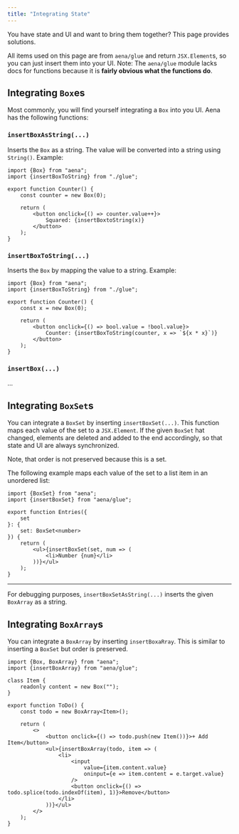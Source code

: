 ```yaml
---
title: "Integrating State"
---
```


You have state and UI and want to bring them together? This page provides solutions.

All items used on this page are from `aena/glue` and return `JSX.Element`s, so you can just insert them into your UI. Note: The `aena/glue` module lacks docs for functions because it is **fairly obvious what the functions do**.

## Integrating `Box`es

Most commonly, you will find yourself integrating a `Box` into you UI. Aena has the following functions:

### `insertBoxAsString(...)`

Inserts the `Box` as a string. The value will be converted into a string using `String()`. Example:

```tsx
import {Box} from "aena";
import {insertBoxToString} from "./glue";

export function Counter() {
    const counter = new Box(0);
    
    return (
        <button onclick={() => counter.value++}>
            Squared: {insertBoxtoString(x)}
        </button>
    );
}
```

### `insertBoxToString(...)`

Inserts the `Box` by mapping the value to a string. Example:

```tsx
import {Box} from "aena";
import {insertBoxToString} from "./glue";

export function Counter() {
    const x = new Box(0);

    return (
        <button onclick={() => bool.value = !bool.value}>
            Counter: {insertBoxToString(counter, x => `${x * x}`)}
        </button>
    );
}
```

### `insertBox(...)`

...

## Integrating `BoxSet`s

You can integrate a `BoxSet` by inserting `insertBoxSet(...)`. This function maps each value of the set to a `JSX.Element`. If the given `BoxSet` hat changed, elements are deleted and added to the end accordingly, so that state and UI are always synchronized.

Note, that order is not preserved because this is a set.

The following example maps each value of the set to a list item in an unordered list:

```tsx
import {BoxSet} from "aena";
import {insertBoxSet} from "aena/glue";

export function Entries({
    set
}: {
    set: BoxSet<number>
}) {
    return (
        <ul>{insertBoxSet(set, num => (
            <li>Number {num}</li>
        ))}</ul>
    );
}
```

---

For debugging purposes, `insertBoxSetAsString(...)` inserts the given `BoxArray` as a string.

## Integrating `BoxArray`s

You can integrate a `BoxArray` by inserting `insertBoxaRray`. This is similar to inserting a `BoxSet` but order is preserved.

```tsx
import {Box, BoxArray} from "aena";
import {insertBoxArray} from "aena/glue";

class Item {
    readonly content = new Box("");
}

export function ToDo() {
    const todo = new BoxArray<Item>();
    
    return (
        <>
            <button onclick={() => todo.push(new Item())}>+ Add Item</button>
            <ul>{insertBoxArray(todo, item => (
                <li>
                    <input
                        value={item.content.value}
                        oninput={e => item.content = e.target.value}
                    />
                    <button onclick={() => todo.splice(todo.indexOf(item), 1)}>Remove</button>
                </li>
            ))}</ul>
        </>
    );
}
```